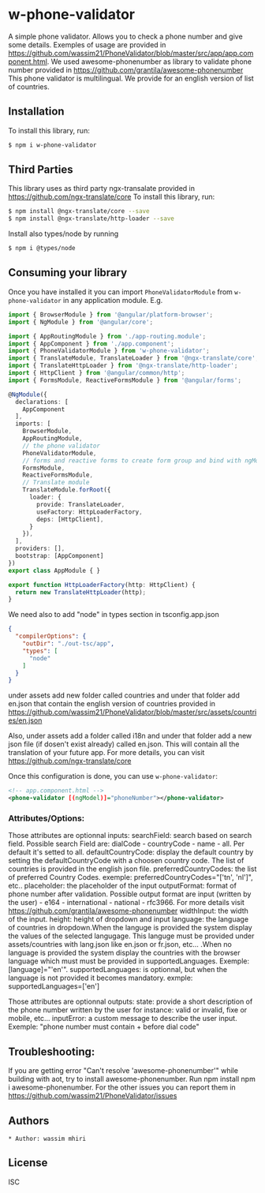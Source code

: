 # w-phone-validator

A simple phone validator. Allows you to check a phone number and give some details.
Exemples of usage are provided in https://github.com/wassim21/PhoneValidator/blob/master/src/app/app.component.html.
We used awesome-phonenumber as library to validate phone number provided in https://github.com/grantila/awesome-phonenumber
This phone validator is multilingual. We provide for an english version of list of countries.

## Installation

To install this library, run:

```bash
$ npm i w-phone-validator
```

## Third Parties

This library uses as third party ngx-transalate provided in https://github.com/ngx-translate/core
To install this library, run:

```bash
$ npm install @ngx-translate/core --save
$ npm install @ngx-translate/http-loader --save
```

Install also types/node by running

```bash
$ npm i @types/node
```

## Consuming your library

Once you have installed it you can import `PhoneValidatorModule` from `w-phone-validator` in any application module. E.g.

```typescript
import { BrowserModule } from '@angular/platform-browser';
import { NgModule } from '@angular/core';

import { AppRoutingModule } from './app-routing.module';
import { AppComponent } from './app.component';
import { PhoneValidatorModule } from 'w-phone-validator';
import { TranslateModule, TranslateLoader } from '@ngx-translate/core';
import { TranslateHttpLoader } from '@ngx-translate/http-loader';
import { HttpClient } from '@angular/common/http';
import { FormsModule, ReactiveFormsModule } from '@angular/forms';

@NgModule({
  declarations: [
    AppComponent
  ],
  imports: [
    BrowserModule,
    AppRoutingModule,
    // the phone validator
    PhoneValidatorModule,
    // forms and reactive forms to create form group and bind with ngModel
    FormsModule,
    ReactiveFormsModule,
    // Translate module
    TranslateModule.forRoot({
      loader: {
        provide: TranslateLoader,
        useFactory: HttpLoaderFactory,
        deps: [HttpClient],
      }
    }),
  ],
  providers: [],
  bootstrap: [AppComponent]
})
export class AppModule { }

export function HttpLoaderFactory(http: HttpClient) {
  return new TranslateHttpLoader(http);
}

```

We need also to add "node" in types section in tsconfig.app.json
```json
{
  "compilerOptions": {
    "outDir": "./out-tsc/app",
    "types": [
      "node"
    ]
  }
}

```
under assets add new folder called countries and under that folder add en.json that contain the english version of countries provided in https://github.com/wassim21/PhoneValidator/blob/master/src/assets/countries/en.json

Also, under assets add a folder called i18n and under that folder add a new json file (if dosen't exist already) called en.json. This will contain all the translation of your future app. For more details, you can visit https://github.com/ngx-translate/core

Once this configuration is done, you can use `w-phone-validator`:

```xml
<!-- app.component.html -->
<phone-validator [(ngModel)]="phoneNumber"></phone-validator>

```

### Attributes/Options:

Those attributes are optionnal inputs:
       searchField: search based on search field. Possible search Field are: dialCode - countryCode - name - all. Per default it's setted to all.
       defaultCountryCode: display the default country by setting the defaultCountryCode with a choosen country code. The list of countries is provided in the english json file.
       preferredCountryCodes: the list of preferred Country Codes. exemple: preferredCountryCodes="['tn', 'nl']", etc..
       placeholder: the placeholder of the input
       outputFormat: format of phone number after validation. Possible output format are input (written by the user) -  e164 - international - national - rfc3966. For more details visit https://github.com/grantila/awesome-phonenumber
       widthInput: the width of the input.
       height: height of dropdown and input
       language: the language of countries in dropdown.When the languge is provided the system display the values of the selected langugage. This languge must be provided under assets/countries with lang.json like en.json or fr.json, etc... .When no language is provided the system display the countries with the browser language which must must be provided in supportedLanguages. Exemple: [language]="'en'".
       supportedLanguages: is optionnal, but when the language is not provided it becomes mandatory. exmple: supportedLanguages=['en']

Those attributes are optionnal outputs:
       state: provide a short description of the phone number written by the user for instance: valid or invalid, fixe or mobile, etc...
       inputError: a custom message to describe the user input. Exemple: "phone number must contain + before dial code"


## Troubleshooting:
If you are getting error "Can't resolve 'awesome-phonenumber'" while building with aot, try to install awesome-phonenumber. Run npm install npm i awesome-phonenumber.
For the other issues you can report them in https://github.com/wassim21/PhoneValidator/issues


## Authors
    * Author: wassim mhiri 
## License

ISC
